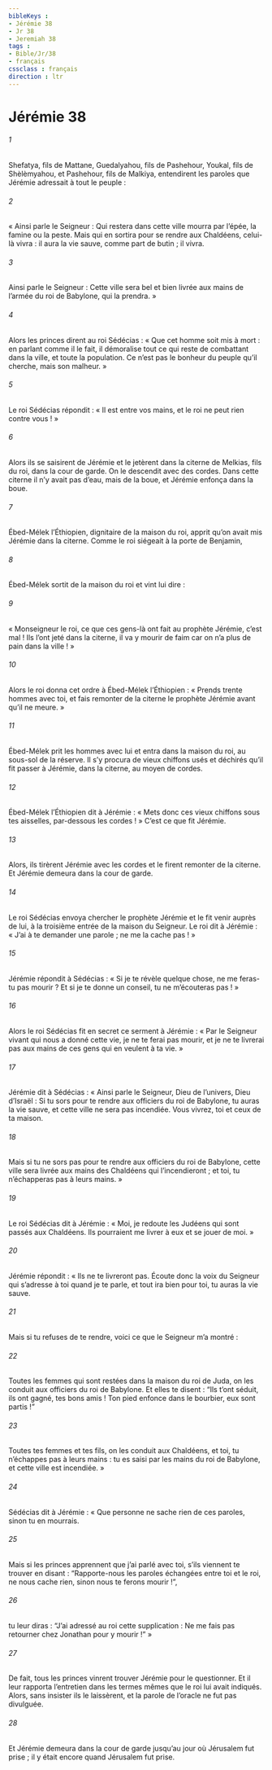 ```yaml
---
bibleKeys : 
- Jérémie 38
- Jr 38
- Jeremiah 38
tags : 
- Bible/Jr/38
- français
cssclass : français
direction : ltr
---
```


# Jérémie 38

###### 1
Shefatya, fils de Mattane, Guedalyahou, fils de Pashehour, Youkal, fils de Shèlèmyahou, et Pashehour, fils de Malkiya, entendirent les paroles que Jérémie adressait à tout le peuple :
###### 2
« Ainsi parle le Seigneur : Qui restera dans cette ville mourra par l’épée, la famine ou la peste. Mais qui en sortira pour se rendre aux Chaldéens, celui-là vivra : il aura la vie sauve, comme part de butin ; il vivra.
###### 3
Ainsi parle le Seigneur : Cette ville sera bel et bien livrée aux mains de l’armée du roi de Babylone, qui la prendra. »
###### 4
Alors les princes dirent au roi Sédécias : « Que cet homme soit mis à mort : en parlant comme il le fait, il démoralise tout ce qui reste de combattant dans la ville, et toute la population. Ce n’est pas le bonheur du peuple qu’il cherche, mais son malheur. »
###### 5
Le roi Sédécias répondit : « Il est entre vos mains, et le roi ne peut rien contre vous ! »
###### 6
Alors ils se saisirent de Jérémie et le jetèrent dans la citerne de Melkias, fils du roi, dans la cour de garde. On le descendit avec des cordes. Dans cette citerne il n’y avait pas d’eau, mais de la boue, et Jérémie enfonça dans la boue.
###### 7
Ébed-Mélek l’Éthiopien, dignitaire de la maison du roi, apprit qu’on avait mis Jérémie dans la citerne. Comme le roi siégeait à la porte de Benjamin,
###### 8
Ébed-Mélek sortit de la maison du roi et vint lui dire :
###### 9
« Monseigneur le roi, ce que ces gens-là ont fait au prophète Jérémie, c’est mal ! Ils l’ont jeté dans la citerne, il va y mourir de faim car on n’a plus de pain dans la ville ! »
###### 10
Alors le roi donna cet ordre à Ébed-Mélek l’Éthiopien : « Prends trente hommes avec toi, et fais remonter de la citerne le prophète Jérémie avant qu’il ne meure. »
###### 11
Ébed-Mélek prit les hommes avec lui et entra dans la maison du roi, au sous-sol de la réserve. Il s’y procura de vieux chiffons usés et déchirés qu’il fit passer à Jérémie, dans la citerne, au moyen de cordes.
###### 12
Ébed-Mélek l’Éthiopien dit à Jérémie : « Mets donc ces vieux chiffons sous tes aisselles, par-dessous les cordes ! » C’est ce que fit Jérémie.
###### 13
Alors, ils tirèrent Jérémie avec les cordes et le firent remonter de la citerne. Et Jérémie demeura dans la cour de garde.
###### 14
Le roi Sédécias envoya chercher le prophète Jérémie et le fit venir auprès de lui, à la troisième entrée de la maison du Seigneur. Le roi dit à Jérémie : « J’ai à te demander une parole ; ne me la cache pas ! »
###### 15
Jérémie répondit à Sédécias : « Si je te révèle quelque chose, ne me feras-tu pas mourir ? Et si je te donne un conseil, tu ne m’écouteras pas ! »
###### 16
Alors le roi Sédécias fit en secret ce serment à Jérémie : « Par le Seigneur vivant qui nous a donné cette vie, je ne te ferai pas mourir, et je ne te livrerai pas aux mains de ces gens qui en veulent à ta vie. »
###### 17
Jérémie dit à Sédécias : « Ainsi parle le Seigneur, Dieu de l’univers, Dieu d’Israël : Si tu sors pour te rendre aux officiers du roi de Babylone, tu auras la vie sauve, et cette ville ne sera pas incendiée. Vous vivrez, toi et ceux de ta maison.
###### 18
Mais si tu ne sors pas pour te rendre aux officiers du roi de Babylone, cette ville sera livrée aux mains des Chaldéens qui l’incendieront ; et toi, tu n’échapperas pas à leurs mains. »
###### 19
Le roi Sédécias dit à Jérémie : « Moi, je redoute les Judéens qui sont passés aux Chaldéens. Ils pourraient me livrer à eux et se jouer de moi. »
###### 20
Jérémie répondit : « Ils ne te livreront pas. Écoute donc la voix du Seigneur qui s’adresse à toi quand je te parle, et tout ira bien pour toi, tu auras la vie sauve.
###### 21
Mais si tu refuses de te rendre, voici ce que le Seigneur m’a montré :
###### 22
Toutes les femmes qui sont restées dans la maison du roi de Juda, on les conduit aux officiers du roi de Babylone. Et elles te disent :
“Ils t’ont séduit, ils ont gagné,
tes bons amis !
Ton pied enfonce dans le bourbier,
eux sont partis !”
###### 23
Toutes tes femmes et tes fils, on les conduit aux Chaldéens, et toi, tu n’échappes pas à leurs mains : tu es saisi par les mains du roi de Babylone, et cette ville est incendiée. »
###### 24
Sédécias dit à Jérémie : « Que personne ne sache rien de ces paroles, sinon tu en mourrais.
###### 25
Mais si les princes apprennent que j’ai parlé avec toi, s’ils viennent te trouver en disant : “Rapporte-nous les paroles échangées entre toi et le roi, ne nous cache rien, sinon nous te ferons mourir !”,
###### 26
tu leur diras : “J’ai adressé au roi cette supplication : Ne me fais pas retourner chez Jonathan pour y mourir !” »
###### 27
De fait, tous les princes vinrent trouver Jérémie pour le questionner. Et il leur rapporta l’entretien dans les termes mêmes que le roi lui avait indiqués. Alors, sans insister ils le laissèrent, et la parole de l’oracle ne fut pas divulguée.
###### 28
Et Jérémie demeura dans la cour de garde jusqu’au jour où Jérusalem fut prise ; il y était encore quand Jérusalem fut prise.
